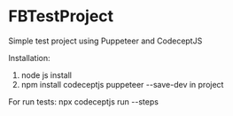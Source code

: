 # FBTestProject

Simple test project using Puppeteer and CodeceptJS 

Installation: 
1) node js install 
2) npm install codeceptjs puppeteer --save-dev in project 

For run tests: 
npx codeceptjs run --steps

